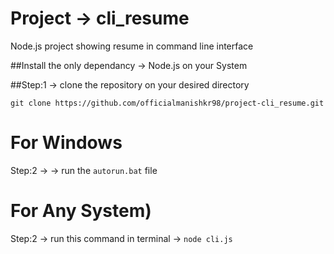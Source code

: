 # Project -> cli_resume
Node.js project showing resume in command line interface

##Install the only dependancy -> Node.js on your System

##Step:1 -> clone the repository on your desired directory
```
git clone https://github.com/officialmanishkr98/project-cli_resume.git
```

# For Windows
Step:2 ->  -> run the ```autorun.bat``` file

# For Any System)
Step:2 -> run this command in terminal -> ```node cli.js```


